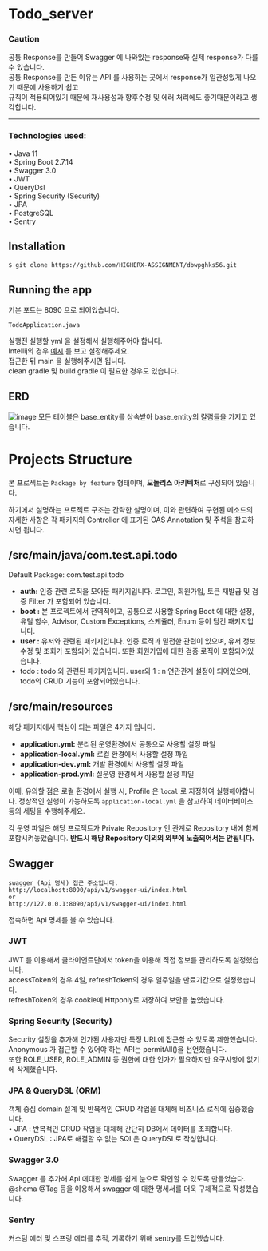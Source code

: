 # Todo_server

### Caution
공통 Response를 만들어 Swagger 에 나와있는 response와 실제 response가 다를 수 있습니다.  
공통 Response를 만든 이유는 API 를 사용하는 곳에서 response가 일관성있게 나오기 때문에 사용하기 쉽고  
규칙이 적용되어있기 때문에 재사용성과 향후수정 및 에러 처리에도 좋기때문이라고 생각합니다.
<hr>

### Technologies used:

• Java 11   
• Spring Boot 2.7.14    
• Swagger 3.0        
• JWT   
• QueryDsl  
• Spring Security (Security)    
• JPA   
• PostgreSQL    
• Sentry    

## Installation

```bash
$ git clone https://github.com/HIGHERX-ASSIGNMENT/dbwpghks56.git
```

## Running the app
기본 포트는 8090 으로 되어있습니다. <br>
```
TodoApplication.java
```
실행전 실행할 yml 을 설정해서 실행해주어야 합니다.  
Intellij의 경우 [예시](https://velog.io/@dbwpghks56/Spring-Boot-%EC%9A%B4%EC%98%81%ED%99%98%EA%B2%BD%EB%B3%84-yml-%EC%84%A4%EC%A0%95) 를 보고 설정해주세요.   
접근한 뒤 main 을 실행해주시면 됩니다. <br>
clean gradle 및 build gradle 이 필요한 경우도 있습니다. <br>

## ERD
![image](https://github.com/HIGHERX-ASSIGNMENT/dbwpghks56/assets/43091440/1bbcdc53-e196-4661-99b7-2dc0037888bb)
모든 테이블은 base_entity를 상속받아 base_entity의 칼럼들을 가지고 있습니다.

# Projects Structure

 본 프로젝트는 `Package by feature` 형태이며, **모놀리스 아키텍처**로 구성되어 있습니다.

 하기에서 설명하는 프로젝트 구조는 간략한 설명이며, 이와 관련하여 구현된 메소드의 자세한 사항은 각 패키지의 Controller 에 표기된 OAS Annotation 및 주석을 참고하시면 됩니다.

## /src/main/java/com.test.api.todo

Default Package: com.test.api.todo

- ********************************auth:******************************** 인증 관련 로직을 모아둔 패키지입니다. 로그인, 회원가입, 토큰 재발급 및 검증 Filter 가 포함되어 있습니다.
- ************boot :************ 본 프로젝트에서 전역적이고, 공통으로 사용할 Spring Boot 에 대한 설정, 유틸 함수, Advisor, Custom Exceptions, 스케쥴러, Enum 등이 담긴 패키지입니다.
- ********************************user :******************************** 유저와 관련된 패키지입니다. 인증 로직과 밀접한 관련이 있으며, 유저 정보 수정 및 조회가 포함되어 있습니다.
  또한 회원가입에 대한 검증 로직이 포함되어있습니다.
- todo : todo 와 관련된 패키지입니다. user와 1 : n 연관관계 설정이 되어있으며, todo의 CRUD 기능이 포함되어있습니다.

## /src/main/resources

 해당 패키지에서 핵심이 되는 파일은 4가지 입니다.

- **********************************application.yml:********************************** 분리된 운영환경에서 공통으로 사용할 설정 파일
- **************************application-local.yml:************************** 로컬 환경에서 사용할 설정 파일
- **************************application-dev.yml:************************** 개발 환경에서 사용할 설정 파일
- **application-prod.yml:** 실운영 환경에서 사용할 설정 파일

 이때, 유의할 점은 로컬 환경에서 실행 시, Profile 은 `local` 로 지정하여 실행해야합니다. 정상적인 실행이 가능하도록 `application-local.yml` 을 참고하여 데이터베이스 등의 세팅을 수행해주세요.

 각 운영 파일은 해당 프로젝트가 Private Repository 인 관계로 Repository 내에 함께 포함시켜놓았습니다. **반드시 해당 Repository 이외의 외부에 노출되어서는 안됩니다.**

## Swagger
```
swagger (Api 명세) 접근 주소입니다.
http://localhost:8090/api/v1/swagger-ui/index.html
or
http://127.0.0.1:8090/api/v1/swagger-ui/index.html

```
접속하면 Api 명세를 볼 수 있습니다.

### JWT
JWT 를 이용해서 클라이언트단에서 token을 이용해 직접 정보를 관리하도록 설정했습니다.     
accessToken의 경우 4일, refreshToken의 경우 일주일을 만료기간으로 설정했습니다.    
refreshToken의 경우 cookie에 Httponly로 저장하여 보안을 높였습니다.

### Spring Security (Security)
Security 설정을 추가해 인가된 사용자만 특정 URL에 접근할 수 있도록 제한했습니다.   
Anonymous 가 접근할 수 있어야 하는 API는 permitAll()을 선언했습니다.  
또한 ROLE_USER, ROLE_ADMIN 등 권한에 대한 인가가 필요하지만 요구사항에 없기에 삭제했습니다.

### JPA & QueryDSL (ORM)
객체 중심 domain 설계 및 반복적인 CRUD 작업을 대체해 비즈니스 로직에 집중했습니다.  
• JPA : 반복적인 CRUD 작업을 대체해 간단히 DB에서 데이터를 조회합니다.   
• QueryDSL : JPA로 해결할 수 없는 SQL은 QueryDSL로 작성합니다.

### Swagger 3.0

Swagger 를 추가해 Api 에대한 명세를 쉽게 눈으로 확인할 수 있도록 만들었습다.     
@shema @Tag 등을 이용해서 swagger 에 대한 명세서를 더욱 구체적으로 작성했습니다.

### Sentry

커스텀 에러 및 스프링 에러를 추적, 기록하기 위해 sentry를 도입했습니다.    




